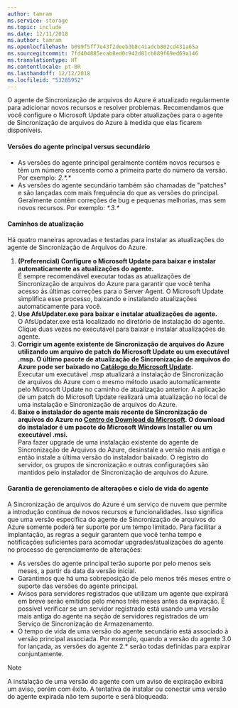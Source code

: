 ```yaml
---
author: tamram
ms.service: storage
ms.topic: include
ms.date: 12/11/2018
ms.author: tamram
ms.openlocfilehash: b099f5ff7e43f2deeb3b8c41adcb802cd431a65a
ms.sourcegitcommit: 7fd404885ecab8ed0c942d81cb889f69ed69a146
ms.translationtype: HT
ms.contentlocale: pt-BR
ms.lasthandoff: 12/12/2018
ms.locfileid: "53285952"
---
```

O agente de Sincronização de arquivos do Azure é atualizado regularmente para adicionar novos recursos e resolver problemas. Recomendamos que você configure o Microsoft Update para obter atualizações para o agente de Sincronização de arquivos do Azure à medida que elas ficarem disponíveis.

#### <a name="major-vs-minor-agent-versions"></a>Versões do agente principal versus secundário
* As versões do agente principal geralmente contêm novos recursos e têm um número crescente como a primeira parte do número da versão. Por exemplo:  *2.\*.\**
* As versões do agente secundário também são chamadas de "patches" e são lançadas com mais frequência do que as versões do principal. Geralmente contêm correções de bug e pequenas melhorias, mas sem novos recursos. Por exemplo: *\*.3.\**

#### <a name="upgrade-paths"></a>Caminhos de atualização
Há quatro maneiras aprovadas e testadas para instalar as atualizações do agente de Sincronização de Arquivos do Azure. 
1. **(Preferencial) Configure o Microsoft Update para baixar e instalar automaticamente as atualizações do agente.**  
    É sempre recomendável executar todas as atualizações de Sincronização de arquivos do Azure para garantir que você tenha acesso às últimas correções para o Server Agent. O Microsoft Update simplifica esse processo, baixando e instalando atualizações automaticamente para você.
2. **Use AfsUpdater.exe para baixar e instalar atualizações de agente.**  
    O AfsUpdater.exe está localizado no diretório de instalação do agente. Clique duas vezes no executável para baixar e instalar atualizações de agente. 
3. **Corrigir um agente existente de Sincronização de arquivos do Azure utilizando um arquivo de patch do Microsoft Update ou um executável .msp. O último pacote de atualização de Sincronização de arquivos do Azure pode ser baixado no [Catálogo do Microsoft Update](https://www.catalog.update.microsoft.com/Search.aspx?q=Azure%20File%20Sync).**  
    Executar um executável .msp atualizará a instalação de Sincronização de arquivos do Azure com o mesmo método usado automaticamente pelo Microsoft Update no caminho de atualização anterior. A aplicação de um patch do Microsoft Update realizará uma atualização no local de uma instalação e Sincronização de arquivos do Azure.
4. **Baixe o instalador do agente mais recente de Sincronização de arquivos do Azure no [Centro de Download da Microsoft](https://go.microsoft.com/fwlink/?linkid=858257). O download do instalador é um pacote do Microsoft Windows Installer ou um executável .msi.**   
    Para fazer upgrade de uma instalação existente do agente de Sincronização de Arquivos do Azure, desinstale a versão mais antiga e então instale a última versão do instalador baixado. O registro do servidor, os grupos de sincronização e outras configurações são mantidos pelo instalador de Sincronização de arquivos do Azure.

#### <a name="agent-lifecycle-and-change-management-guarantees"></a>Garantia de gerenciamento de alterações e ciclo de vida do agente
A Sincronização de arquivos do Azure é um serviço de nuvem que permite a introdução contínua de novos recursos e funcionalidades. Isso significa que uma versão específica do agente de Sincronização de arquivos do Azure somente poderá ter suporte por um tempo limitado. Para facilitar a implantação, as regras a seguir garantem que você tenha tempo e notificações suficientes para acomodar upgrades/atualizações do agente no processo de gerenciamento de alterações:

- As versões do agente principal terão suporte por pelo menos seis meses, a partir da data da versão inicial.
- Garantimos que há uma sobreposição de pelo menos três meses entre o suporte das versões do agente principal. 
- Avisos para servidores registrados que utilizam um agente que expirará em breve serão emitidos pelo menos três meses antes da expiração. É possível verificar se um servidor registrado está usando uma versão mais antiga do agente na seção de servidores registrados de um Serviço de Sincronização de Armazenamento.
- O tempo de vida de uma versão do agente secundário está associado à versão principal associada. Por exemplo, quando a versão do agente 3.0 for lançada, as versões do agente 2.\* serão todas definidas para expirar conjuntamente.

> [!Note]
> A instalação de uma versão do agente com um aviso de expiração exibirá um aviso, porém com êxito. A tentativa de instalar ou conectar uma versão do agente expirada não tem suporte e será bloqueada.
